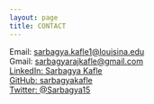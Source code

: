 ```yaml
---
layout: page
title: CONTACT
---
```

Email: [sarbagya.kafle1@louisina.edu](mailto:sarbagya.kafle1@louisiana.edu)<br>
Gmail: [sarbagyarajkafle@gmail.com](mailto:sarbagyarajkafle@gmail.com)<br>
[LinkedIn: Sarbagya Kafle](https://www.linkedin.com/in/sarbagya-kafle-5ab88112/)<br/>
[GitHub: sarbagyakafle](https://github.com/sarbagyakafle)<br>
[Twitter: @Sarbagya15](https://x.com/Sarbagya15)
